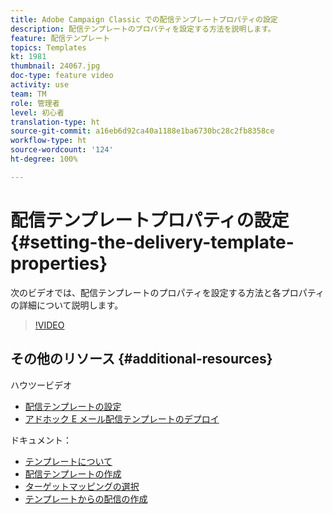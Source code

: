 ```yaml
---
title: Adobe Campaign Classic での配信テンプレートプロパティの設定
description: 配信テンプレートのプロパティを設定する方法を説明します。
feature: 配信テンプレート
topics: Templates
kt: 1981
thumbnail: 24067.jpg
doc-type: feature video
activity: use
team: TM
role: 管理者
level: 初心者
translation-type: ht
source-git-commit: a16eb6d92ca40a1188e1ba6730bc28c2fb8358ce
workflow-type: ht
source-wordcount: '124'
ht-degree: 100%

---
```



# 配信テンプレートプロパティの設定 {#setting-the-delivery-template-properties}

次のビデオでは、配信テンプレートのプロパティを設定する方法と各プロパティの詳細について説明します。

>[!VIDEO](https://video.tv.adobe.com/v/24067?quality=12)

## その他のリソース {#additional-resources}

ハウツービデオ

* [配信テンプレートの設定](/help/sending-messages/using-delivery-templates/configuring-a-delivery-template.md)
* [アドホック E メール配信テンプレートのデプロイ](/help/sending-messages/using-delivery-templates/deploying-ad-hoc-email-delivery-template.md)

ドキュメント：

* [テンプレートについて](https://docs.adobe.com/content/help/ja-JP/campaign-classic/using/sending-messages/using-delivery-templates/about-templates.html)
* [配信テンプレートの作成](https://docs.adobe.com/content/help/ja-JP/campaign-classic/using/sending-messages/using-delivery-templates/creating-a-delivery-template.html)
* [ターゲットマッピングの選択](https://docs.adobe.com/content/help/ja-JP/campaign-classic/using/sending-messages/using-delivery-templates/selecting-a-target-mapping.html)
* [テンプレートからの配信の作成](https://docs.adobe.com/content/help/ja-JP/campaign-classic/using/sending-messages/using-delivery-templates/creating-a-delivery-from-a-template.html)
